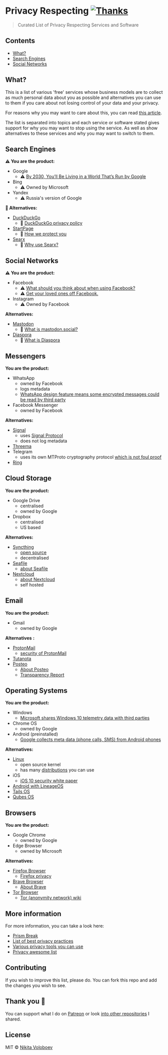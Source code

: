 # Privacy Respecting [![Thanks](https://img.shields.io/badge/Say%20Thanks-💗-ff69b4.svg)](https://www.patreon.com/nikitavoloboev)
> Curated List of Privacy Respecting Services and Software

## Contents
- [What?](#what?)
- [Search Engines](#search-engines)
- [Social Networks](#social-networks)

## What?
This is a list of various 'free' services whose business models are to collect as much personal data about you as possible and alternatives you can use to them if you care about not losing control of your data and your privacy.

For reasons why you may want to care about this, you can read [this article](https://medium.com/@NikitaVoloboev/like-a-dog-on-a-leash-c0cdb8839079).

The list is separated into topics and each service or software stated gives support for why you may want to stop using the service. As well as show alternatives to these services and why you may want to switch to them.

## Search Engines 
**⚠️ You are the product:**
- Google 
	- ⚠️ [By 2030, You’ll Be Living in a World That’s Run by Google](https://futurism.com/by-2030-youll-be-living-in-a-world-thats-run-by-google/)
- Bing 
	- ⚠️ Owned by Microsoft
- Yandex 
	- ⚠️ Russia's version of Google

**🔏 Alternatives:**
- [DuckDuckGo](https://duckduckgo.com/)
	- 🔏 [DuckDuckGo privacy policy](https://duckduckgo.com/privacy)
- [StartPage](https://www.startpage.com)
	- 🔏 [How we protect you](https://www.startpage.com/eng/protect-privacy.html)
- [Searx](https://github.com/asciimoo/searx/) 
	- 🔏 [Why use Searx?](https://github.com/asciimoo/searx/)

## Social Networks 
**⚠️ You are the product:**
- Facebook 
	- ⚠️ [What should you think about when using Facebook?](https://veekaybee.github.io/facebook-is-collecting-this/)
	- ⚠️ [Get your loved ones off Facebook.](http://www.salimvirani.com//facebook/)
- Instagram 
	- ⚠️ Owned by Facebook

**Alternatives:**
- [Mastodon](https://mastodon.social/about)
	- 🔏 [What is mastodon.social?](https://mastodon.social/about/more)
- [Diaspora](https://joindiaspora.com/)
	- 🔏 [What is Diaspora](https://diasporafoundation.org/)


## Messengers 
**You are the product:**

- WhatsApp 
	- owned by Facebook
	- logs metadata
	- [WhatsApp design feature means some encrypted messages could be read by third party](https://www.theguardian.com/technology/2017/jan/13/whatsapp-design-feature-encrypted-messages)
- Facebook Messenger
	- owned by Facebook
	
**Alternatives:**

- [Signal](https://whispersystems.org/)
	- uses [Signal Protocol](http://www.wikiwand.com/en/Signal_Protocol)
	- does not log metadata
- [Threema](https://threema.ch/en/)
- Telegram
	- uses its own MTProto cryptography protocol [which is not foul proof](https://www.reddit.com/r/privacy/comments/5mnzxr/facebook_messenger_alternatives/)
- [Ring](https://ring.cx/)


## Cloud Storage 
**You are the product:**

- Google Drive
	- centralised
	- owned by Google
- Dropbox
	- centralised
	- US based 

**Alternatives:**

- [Syncthing](https://syncthing.net/)
	- [open source](https://github.com/syncthing/syncthing)
	- decentralised 
- [Seafile](https://www.seafile.com/en/home/)
	- [about Seafile](https://www.seafile.com/en/about/)
- [Nextcloud](https://nextcloud.com/)
	- [about Nextcloud](https://nextcloud.com/about/)
	- self hosted


## Email 
**You are the product:**

- Gmail
	- owned by Google

**Alternatives** **:**

- [ProtonMail](https://protonmail.com/)
	- [security of ProtonMail](https://protonmail.com/security-details)
- [Tutanota](https://tutanota.com/)
- [Posteo](https://posteo.de/en)
	- [About Posteo](https://posteo.de/en/site/about_posteo/)
	- [Transparency Report](https://posteo.de/en/site/transparency_report)

## Operating Systems 
**You are the product:**

- Windows
	- [Microsoft shares Windows 10 telemetry data with third parties](https://betanews.com/2016/11/24/microsoft-shares-windows-10-telemetry-data-with-third-parties/)
- Chrome OS
	- owned by Google
- Android (preinstalled)
	- [Google collects meta data (phone calls, SMS) from Android phones](http://borncity.com/win/2016/07/01/surveillance-google-collects-meta-data-phone-calls-sms-from-android-phones/)

**Alternatives:**

- [Linux](http://www.wikiwand.com/en/Linux) 
	- open source kernel
	- has many [distributions](https://learn-anything.xyz/operating-systems/unix/linux/distributions) you can use
- iOS
	- [iOS 10 security white paper](https://www.apple.com/business/docs/iOS_Security_Guide.pdf)
- [Android with LineageOS](https://lineageos.org/about/)
- [Tails OS](https://tails.boum.org/)
- [Qubes OS](https://www.qubes-os.org)

## Browsers 
**You are the product:**

- Google Chrome 	
	- owned by Google
- Edge Browser
	- owned by Microsoft
	
**Alternatives:**

- [Firefox Browser](https://www.mozilla.org/en-US/firefox/new/)
	- [Firefox privacy](https://www.mozilla.org/en-US/privacy/firefox/)
- [Brave Browser](https://www.brave.com/)
	- [About Brave](https://www.brave.com/about/)
- [Tor Browser](https://www.torproject.org/docs/tor-doc-win32)
	- [Tor (anonymity network) wiki](http://www.wikiwand.com/en/Tor_(anonymity_network))

## More information 
For more information, you can take a look here: 
- [Prism Break](https://prism-break.org/en/all/)
- [List of best privacy practices](https://spideroak.com/infosec/) 
- [Various privacy tools you can use](https://www.privacytools.io/)
- [Privacy awesome list](https://github.com/KevinColemanInc/awesome-privacy) 

## Contributing
If you wish to improve this list, please do. You can fork this repo and add the changes you wish to see.

## Thank you 💜
You can support what I do on [Patreon](https://www.patreon.com/nikitavoloboev) or look [into other repositories](https://my.mindnode.com/ZKGETDkUaQUsL3q8q9z788CxG84oEHgDiT79GuzX#-143.5,-902.6,0) I shared. 

## License
MIT © [Nikita Voloboev](https://www.nikitavoloboev.xyz)